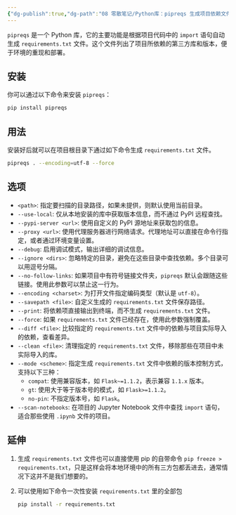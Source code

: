 ```yaml
---
{"dg-publish":true,"dg-path":"08 零散笔记/Python库：pipreqs 生成项目依赖文件.md","permalink":"/08 零散笔记/Python库：pipreqs 生成项目依赖文件/","noteIcon":"dg-note-icon","created":"2024-10-27","updated":"2024-12-08"}
---
```



`pipreqs` 是一个 Python 库，它的主要功能是根据项目代码中的 `import` 语句自动生成 `requirements.txt` 文件。这个文件列出了项目所依赖的第三方库和版本，便于环境的重现和部署。

## 安装

你可以通过以下命令来安装 `pipreqs`：

```bash
pip install pipreqs
```

## 用法

安装好后就可以在项目根目录下通过如下命令生成 `requirements.txt` 文件。

```bash
pipreqs . --encoding=utf-8 --force
```

## 选项

- `<path>`: 指定要扫描的目录路径，如果未提供，则默认使用当前目录。
- `--use-local`: 仅从本地安装的库中获取版本信息，而不通过 PyPI 远程查找。
- `--pypi-server <url>`: 使用自定义的 PyPI 源地址来获取包的信息。
- `--proxy <url>`: 使用代理服务器进行网络请求。代理地址可以直接在命令行指定，或者通过环境变量设置。
- `--debug`: 启用调试模式，输出详细的调试信息。
- `--ignore <dirs>`: 忽略特定的目录，避免在这些目录中查找依赖。多个目录可以用逗号分隔。
- `--no-follow-links`: 如果项目中有符号链接文件夹，`pipreqs` 默认会跟随这些链接。使用此参数可以禁止这一行为。
- `--encoding <charset>`: 为打开文件指定编码类型（默认是 `utf-8`）。
- `--savepath <file>`: 自定义生成的 `requirements.txt` 文件保存路径。
- `--print`: 将依赖项直接输出到终端，而不生成 `requirements.txt` 文件。
- `--force`: 如果 `requirements.txt` 文件已经存在，使用此参数强制覆盖。
- `--diff <file>`: 比较指定的 `requirements.txt` 文件中的依赖与项目实际导入的依赖，查看差异。
- `--clean <file>`: 清理指定的 `requirements.txt` 文件，移除那些在项目中未实际导入的库。
- `--mode <scheme>`: 指定生成 `requirements.txt` 文件中依赖的版本控制方式，支持以下三种：
	- `compat`: 使用兼容版本，如 `Flask~=1.1.2`，表示兼容 `1.1.x` 版本。
	- `gt`: 使用大于等于版本号的模式，如 `Flask>=1.1.2`。
	- `no-pin`: 不指定版本号，如 `Flask`。
- `--scan-notebooks`: 在项目的 Jupyter Notebook 文件中查找 `import` 语句，适合那些使用 `.ipynb` 文件的项目。 

## 延伸

1. 生成 `requirements.txt` 文件也可以直接使用 pip 的自带命令 `pip freeze > requirements.txt`，只是这样会将本地环境中的所有三方包都丢进去，通常情况下这并不是我们想要的。
2. 可以使用如下命令一次性安装 `requirements.txt` 里的全部包

	```bash
	pip install -r requirements.txt
	```
